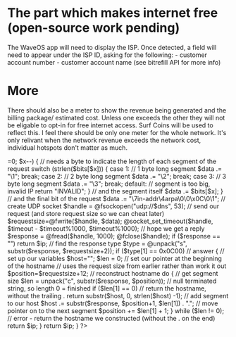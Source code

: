 # The part which makes internet free (open-source work pending)

The WaveOS app will need to display the ISP. Once detected, a field will need to appear under the ISP ID, asking for the following: 
    - customer account number
    - customer account name (see bitrefill API for more info) 
 
# More

There should also be a meter to show the revenue being generated and the billing package/ estimated cost. 
Unless one exceeds the other they will not be eligable to opt-in for free internet access. 
Surf Coins will be used to reflect this. 
I feel there should be only one meter for the whole network. 
It's only relivant when the network revenue exceeds the network cost, individual hotspots don't matter as much. 

<?
function gethostbyaddr_timeout($ip, $dns, $timeout=1000)
{
    // random transaction number (for routers etc to get the reply back)
    $data = rand(0, 99);
    // trim it to 2 bytes
    $data = substr($data, 0, 2);
    // request header
    $data .= "\1\0\0\1\0\0\0\0\0\0";
    // split IP up
    $bits = explode(".", $ip);
    // error checking
    if (count($bits) != 4) return "ERROR";
    // there is probably a better way to do this bit...
    // loop through each segment
    for ($x=3; $x>=0; $x--)
    {
        // needs a byte to indicate the length of each segment of the request
        switch (strlen($bits[$x]))
        {
            case 1: // 1 byte long segment
                $data .= "\1"; break;
            case 2: // 2 byte long segment
                $data .= "\2"; break;
            case 3: // 3 byte long segment
                $data .= "\3"; break;
            default: // segment is too big, invalid IP
                return "INVALID";
        }
        // and the segment itself
        $data .= $bits[$x];
    }
    // and the final bit of the request
    $data .= "\7in-addr\4arpa\0\0\x0C\0\1";
    // create UDP socket
    $handle = @fsockopen("udp://$dns", 53);
    // send our request (and store request size so we can cheat later)
    $requestsize=@fwrite($handle, $data);

    @socket_set_timeout($handle, $timeout - $timeout%1000, $timeout%1000);
    // hope we get a reply
    $response = @fread($handle, 1000);
    @fclose($handle);
    if ($response == "")
        return $ip;
    // find the response type
    $type = @unpack("s", substr($response, $requestsize+2));
    if ($type[1] == 0x0C00)  // answer
    {
        // set up our variables
        $host="";
        $len = 0;
        // set our pointer at the beginning of the hostname
        // uses the request size from earlier rather than work it out
        $position=$requestsize+12;
        // reconstruct hostname
        do
        {
            // get segment size
            $len = unpack("c", substr($response, $position));
            // null terminated string, so length 0 = finished
            if ($len[1] == 0)
                // return the hostname, without the trailing .
                return substr($host, 0, strlen($host) -1);
            // add segment to our host
            $host .= substr($response, $position+1, $len[1]) . ".";
            // move pointer on to the next segment
            $position += $len[1] + 1;
        }
        while ($len != 0);
        // error - return the hostname we constructed (without the . on the end)
        return $ip;
    }
    return $ip;
}
?>
